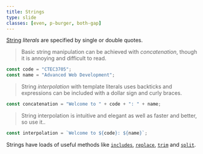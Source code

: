 ```yaml
---
title: Strings
type: slide
classes: [even, p-burger, both-gap]
---
```


[String](https://developer.mozilla.org/en-US/docs/Web/JavaScript/Reference/Global_Objects/String) *literals* are specified by single or double quotes.

> Basic string manipulation can be achieved with *concatenation*, though it is annoying and difficult to read.

```js
const code = "CTEC3705";
const name = "Advanced Web Development";
```

> String *interpolation* with template literals uses backticks and expressions can be included with a dollar sign and curly braces. 

```js
const concatenation = "Welcome to " + code + ": " + name;
```

> String interpolation is intuitive and elegant as well as faster and better, so use it..

```js
const interpolation = `Welcome to ${code}: ${name}`;
```

Strings have loads of useful methods like 
[`includes`](https://developer.mozilla.org/en-US/docs/Web/JavaScript/Reference/Global_Objects/String/includes),
[`replace`](https://developer.mozilla.org/en-US/docs/Web/JavaScript/Reference/Global_Objects/String/replace),
[`trim`](https://developer.mozilla.org/en-US/docs/Web/JavaScript/Reference/Global_Objects/String/trim) and
[`split`](https://developer.mozilla.org/en-US/docs/Web/JavaScript/Reference/Global_Objects/String/split).